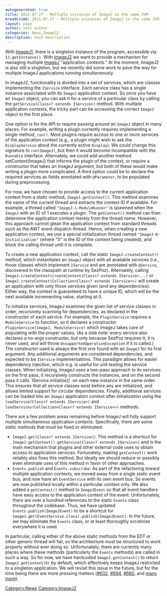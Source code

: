 ```yaml
---
autogenerated: true
title: 2011-07-27 - Multiple instances of ImageJ in the same JVM
breadcrumb: 2011-07-27 - Multiple instances of ImageJ in the same JVM
layout: page
author: test author
categories: News,ImageJ2
description: test description
---
```


With [ImageJ1](ImageJ1 "wikilink"), there is a singleton instance of the program, accessible via `IJ.getInstance()`. With [ImageJ2](ImageJ2 "wikilink") we want to provide a mechanism for managing multiple [ImageJ](ImageJ "wikilink") "application contexts." At the moment, ImageJ2 is also still a singleton, but we recently did some work to pave the way for multiple ImageJ applications running simultaneously.

In ImageJ2, functionality is divided into a set of services, which are classes implementing the `IService` interface. Each service class has a single instance associated with its `ImageJ` application context. So once you have an `ImageJ` object, you can ask it for a service of a particular class by calling the `getService(Class<? extends IService>)` method. With multiple application contexts, the tricky part can be accessing the correct `ImageJ` object in the first place.

One option is for the API to require passing around an `ImageJ` object in many places. For example, writing a plugin currently requires implementing a single method, `run()`. Most plugins require access to one or more services of the application context (e.g., a plugin might wish to ask the `DisplayService` about the currently active `Display`). We could change this signature to `run(ImageJ)`, but then it would become incompatible with the `Runnable` interface. Alternately, we could add another method setContext(ImageJ) that informs the plugin of the context, or require a constructor that takes an ImageJ argument, but both of these would make writing a plugin more complicated. A third option could be to declare the required services as fields annotated with `@Parameter`, to be populated during preprocessing.

For now, we have chosen to provide access to the current application context from a static method, `ImageJ.getContext()`. This method examines the name of the current thread and extracts the context ID if available. For example, a thread called `"ImageJ-1-ModuleRunner"` is spawned when the `ImageJ` with an ID of 1 executes a plugin. The `getContext()` method can then determine the application context merely from the thread name. However, this approach cannot glean the application context from standard threads such as the AWT event dispatch thread. Hence, when creating a new application context, we use a special initialization thread named `"ImageJ-0-Initialization"` (where "0" is the ID of the context being created), and block the calling thread until it is complete.

To create a new application context, call the static `ImageJ.createContext()` method, which instantiates an `ImageJ` object with all available services (i.e., those classes which implement `IService` and are annotated with `@Service`, discovered in the classpath at runtime by SezPoz). Alternately, calling `ImageJ.createContext(createContext(Class<? extends IService>...)` or `ImageJ.createContext(Collection<Class<? extends IService>>)` will create an application with only those services given (and any dependencies). Either way, the context is guaranteed to have a unique ID, which will be the next available incrementing value, starting at 0.

To initialize services, ImageJ examines the given list of service classes in order, recursively scanning for dependencies, as declared in the constructor of each service. For example, the `PluginService` requires a `ModuleService` to function, so it declares a constructor `PluginService(ImageJ, ModuleService)` which ImageJ takes care of populating with the proper values. (As a side note: every service also declares a no-args constructor, but only because SezPoz requires it; it is never used, and will throw `UnsupportedOperationException` if it is called.) The constructor used is always the first one found with an `ImageJ` for its first argument. Any additional arguments are considered dependencies, and expected to be `IService` implementations. This paradigm allows for easier dependency injection, which e.g. is useful for unit testing the service classes. When initializing, ImageJ uses a two-pass approach to its services: on the first pass, it recursively constructs the instances, and on the second pass it calls \`IService.initialize()\` on each new instance in the same order. This ensures that all service classes exist before any are initialized, and allows limited support for circular dependencies. Finally, additional services can be loaded into an `ImageJ` application context after initialization using the `loadService(Class<? extends IService>)` and `loadServices(Collection<Class<? extends IService>>)` methods.

There are a few problem areas remaining before ImageJ will fully support multiple simultaneous application contexts. Specifically, there are some static methods that must be fixed or eliminated:

  - `ImageJ.get(Class<? extends IService>)`: This method is a shortcut for `ImageJ.getContext().getService(Class<? extends IService>)` and is the main mechanism that plugins and other external code uses to obtain access to application services. Fortunately, making `getContext()` work reliably also fixes this method. But ideally we should reduce or possibly even eliminate uses of this method in favor of other approaches.
  - `Events.publish` and `Events.subscribe`: As part of the refactoring toward multiple application contexts, we moved away from a single static event bus, and now have an `EventService` with its own event bus. So events are now published locally within a particular context only. We also added a `getContext()` method to `ImageJEvent` so that all event handlers have easy access to the application context of the event. Unfortunately, there are over a hundred references to the static `Events` class throughout the codebase. Thus, we have updated `Events.publish(ImageJEvent)` to be a shortcut for `ImageJ.get(EventService.class).publish(ImageJEvent)`. In the future, we may eliminate the `Events` class, or at least thoroughly scrutinize everywhere it is used.

In particular, calling either of the above static methods from the EDT or other generic thread will fail, so the architecture must be structured to work properly without ever doing so. Unfortunately, there are currently many places where these methods (particularly the `Events` methods) are called in such a way. So for now, we have hardcoded `ImageJ.getContext()` to return `ImageJ.getContext(0)` by default, which effectively keeps ImageJ restricted to a singleton application. We will revisit this issue in the future, but for the time being there are more pressing matters ([\#632](http://trac.imagej.net/ticket/632), [\#694](http://trac.imagej.net/ticket/694), [\#660](http://trac.imagej.net/ticket/660), and [many more](http://trac.imagej.net/query?status=accepted&status=assigned&status=new&status=reopened&group=milestone&col=id&col=summary&col=type&col=priority&col=milestone&col=component&order=priority)).

[Category:News](Category_News "wikilink") [Category:ImageJ2](Category_ImageJ2 "wikilink")
